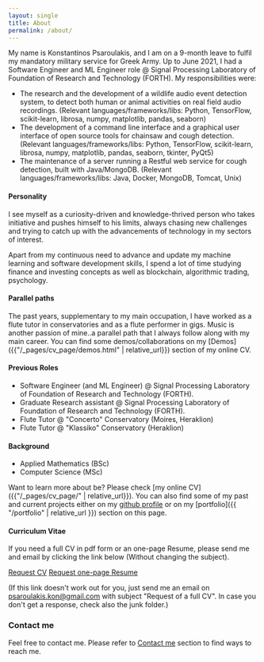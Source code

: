 ```yaml
---
layout: single
title: About
permalink: /about/
---
```


My name is Konstantinos Psaroulakis, and I am on a 9-month leave to fulfil my mandatory military service for Greek Army. Up to June 2021, I had a Software Engineer and ML Engineer role @ Signal Processing Laboratory of Foundation of Research and Technology (FORTH). 
My responsibilities were:

 - The research and the development of a wildlife audio event detection system, to detect both human or animal activities on real field audio recordings. (Relevant languages/frameworks/libs: Python, TensorFlow, scikit-learn, librosa, numpy, matplotlib, pandas, seaborn)
- The development of a command line interface and a graphical user interface of open source tools for chainsaw and cough detection. (Relevant languages/frameworks/libs: Python, TensorFlow, scikit-learn, librosa, numpy, matplotlib, pandas, seaborn, tkinter, PyQt5)
- The maintenance of a server running a Restful web service for cough detection, built with Java/MongoDB. (Relevant languages/frameworks/libs: Java, Docker, MongoDB, Tomcat, Unix)

#### Personality 

I see myself as a curiosity-driven and knowledge-thrived person who takes initiative and pushes himself to his limits, always chasing new challenges and trying to catch up with the advancements of technology in my sectors of interest.

Apart from my continuous need to advance and update my machine learning and software development skills, I spend a lot of time studying finance and investing concepts as well as blockchain, algorithmic trading, psychology.

#### Parallel paths
The past years, supplementary to my main occupation, I have worked as a flute tutor in conservatories and as a flute performer in gigs. Music is another passion of mine..a parallel path that I always follow along with my main career. You can find some demos/collaborations on my [Demos]({{"/_pages/cv_page/demos.html" | relative_url}}) section of my online CV.


#### Previous Roles 

- Software Engineer (and ML Engineer) @ Signal Processing Laboratory of Foundation of Research and Technology (FORTH). 
- Graduate Research assistant @ Signal Processing Laboratory of Foundation of Research and Technology (FORTH).
- Flute Tutor @ "Concerto" Conservatory (Moires, Heraklion) 
- Flute Tutor @ "Klassiko" Conservatory (Heraklion)

#### Background
- Applied Mathematics (BSc)
- Computer Science (MSc)	

Want to learn more about be? Please check [my online CV]({{"/_pages/cv_page/" | relative_url}}).
You can also find some of my past and current projects either on my [github profile](https://github.com/konpsar/) or on my [portfolio]({{ "/portfolio" | relative_url }}) section on this page.

#### Curriculum Vitae

If you need a full CV in pdf form or an one-page Resume, please send me and email by clicking the link below (Without changing the subject).

[Request CV](mailto:psaroulakis.kon@gmail.com?subject=Request%20of%20a%20full%20CV)
[Request one-page Resume](mailto:psaroulakis.kon@gmail.com?subject=Request%20of%20a%20one-page%20Resume)

(If this link doesn't work out for you, just send me an email on psaroulakis.kon@gmail.com with subject "Request of a full CV". In case you don't get a response, check also the junk folder.)

### Contact me

Feel free to contact me. Please refer to [Contact me](/contact/) section to find ways to reach me.

